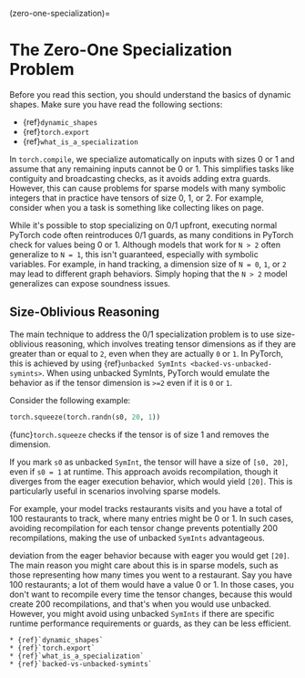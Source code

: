 (zero-one-specialization)=
# The Zero-One Specialization Problem

Before you read this section, you should understand the basics of
dynamic shapes. Make sure you have read the following sections:

* {ref}`dynamic_shapes`
* {ref}`torch.export`
* {ref}`what_is_a_specialization`

In `torch.compile`, we specialize automatically on inputs with sizes
0 or 1 and assume that any remaining inputs cannot be 0 or 1. This
simplifies tasks like contiguity and broadcasting checks, as it
avoids adding extra guards. However, this can cause problems for
sparse models with many symbolic integers that in practice have
tensors of size 0, 1, or 2. For example, consider when you a task is
something like collecting likes on page.

While it's possible to stop specializing on 0/1 upfront, executing
normal PyTorch code often reintroduces 0/1 guards, as many conditions
in PyTorch check for values being 0 or 1. Although models that work
for `N > 2` often generalize to `N = 1`, this isn't guaranteed, especially
with symbolic variables. For example, in hand tracking, a dimension
size of `N = 0`, `1`, or `2` may lead to different graph behaviors.
Simply hoping that the `N > 2` model generalizes can expose soundness issues.

## Size-Oblivious Reasoning

The main technique to address the 0/1 specialization problem is to
use size-oblivious reasoning, which involves treating tensor dimensions
as if they are greater than or equal to `2`, even when they are actually `0` or `1`.
In PyTorch, this is achieved by using {ref}`unbacked SymInts <backed-vs-unbacked-symints>`.
When using unbacked SymInts, PyTorch would emulate the behavior as if the
tensor dimension is `>=2` even if it is `0` or `1`.

Consider the following example:

```python
torch.squeeze(torch.randn(s0, 20, 1))
```

{func}`torch.squeeze` checks if the tensor is of size 1 and removes the dimension.

If you mark `s0` as unbacked `SymInt`, the tensor will have a size of `[s0, 20]`,
even if `s0 = 1` at runtime. This approach avoids recompilation, though it
diverges from the eager execution behavior, which would yield `[20]`.
This is particularly useful in scenarios involving sparse models.

For example, your model tracks restaurants visits and you have a total of 100
restaurants to track, where many entries might be 0 or 1. In such cases, avoiding
recompilation for each tensor change prevents potentially 200 recompilations,
making the use of unbacked `SymInts` advantageous.


deviation from the eager behavior because with eager you would get `[20]`.
The main reason you might care about this is in sparse models, such as
those representing how many times you went to a restaurant. Say you have
100 restaurants; a lot of them would have a value 0 or 1. In those cases,
you don't want to recompile every time the tensor changes, because this
would create 200 recompilations, and that's when you would use unbacked.
However, you might avoid using unbacked `SymInts` if there are specific
runtime performance requirements or guards, as they can be less efficient.

```{seealso}
* {ref}`dynamic_shapes`
* {ref}`torch.export`
* {ref}`what_is_a_specialization`
* {ref}`backed-vs-unbacked-symints`
